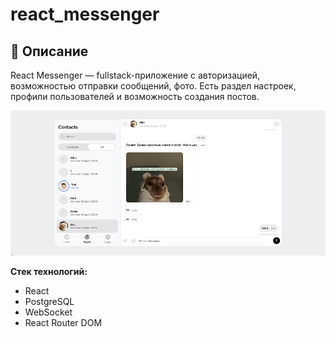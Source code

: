 # react_messenger

## 📌 Описание

React Messenger — fullstack-приложение с авторизацией, возможностью отправки сообщений, фото. Есть раздел настроек, профили пользователей и возможность создания постов.

![Preview](src/messenger_preview.png)

**Стек технологий:**

- React
- PostgreSQL
- WebSocket
- React Router DOM
